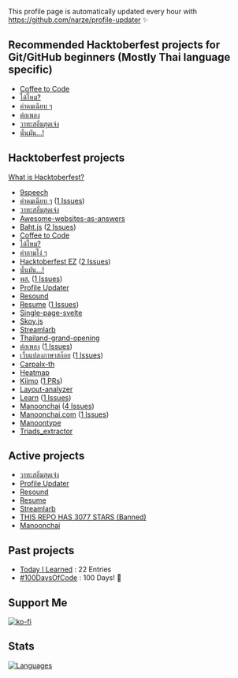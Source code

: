 This profile page is automatically updated every hour with https://github.com/narze/profile-updater ✨

## Recommended Hacktoberfest projects for Git/GitHub beginners (Mostly Thai language specific)

- [Coffee to Code](https://github.com/narze/coffee-to-code)
- [ได้ไหม?](https://github.com/narze/DaiMai)
- [คำคมเฉียบ ๆ](https://github.com/narze/awesome-cheab-quotes)
- [ต่อเพลง](https://github.com/narze/torpleng)
- [วาทะสลิ่มสุดเจ๋ง](https://github.com/narze/awesome-salim-quotes)
- [นั่นมัน...!](https://github.com/narze/nunmun)

<!--%%% PROFILE UPDATER (narze/profile-updater) : START %%%-->
## Hacktoberfest projects
[What is Hacktoberfest?](https://hacktoberfest.digitalocean.com)

- [9speech](https://github.com/narze/9speech)
- [คำคมเฉียบ ๆ](https://github.com/narze/awesome-cheab-quotes) ([1 Issues](https://github.com/narze/awesome-cheab-quotes/issues))
- [วาทะสลิ่มสุดเจ๋ง](https://github.com/narze/awesome-salim-quotes)
- [Awesome-websites-as-answers](https://github.com/narze/awesome-websites-as-answers)
- [Baht.js](https://github.com/narze/baht.js) ([2 Issues](https://github.com/narze/baht.js/issues))
- [Coffee to Code](https://github.com/narze/coffee-to-code)
- [ได้ไหม?](https://github.com/narze/DaiMai)
- [คำถามโง่ ๆ](https://github.com/narze/dumb-questions-th)
- [Hacktoberfest EZ](https://github.com/narze/hacktoberfest_ez) ([2 Issues](https://github.com/narze/hacktoberfest_ez/issues))
- [นั่นมัน...!](https://github.com/narze/nunmun)
- [พส.](https://github.com/narze/porsor) ([1 Issues](https://github.com/narze/porsor/issues))
- [Profile Updater](https://github.com/narze/profile-updater)
- [Resound](https://github.com/narze/resound)
- [Resume](https://github.com/narze/resume) ([1 Issues](https://github.com/narze/resume/issues))
- [Single-page-svelte](https://github.com/narze/single-page-svelte)
- [Skoy.js](https://github.com/narze/skoy.js)
- [Streamlarb](https://github.com/narze/streamlarb)
- [Thailand-grand-opening](https://github.com/narze/thailand-grand-opening)
- [ต่อเพลง](https://github.com/narze/torpleng) ([1 Issues](https://github.com/narze/torpleng/issues))
- [เว็บแปลงภาษาสก๊อย](https://github.com/narze/toSkoy) ([1 Issues](https://github.com/narze/toSkoy/issues))
- [Carpalx-th](https://github.com/Manoonchai/carpalx-th)
- [Heatmap](https://github.com/Manoonchai/heatmap)
- [Kiimo](https://github.com/Manoonchai/kiimo) ([1 PRs](https://github.com/Manoonchai/kiimo/pulls))
- [Layout-analyzer](https://github.com/Manoonchai/layout-analyzer)
- [Learn](https://github.com/Manoonchai/learn) ([1 Issues](https://github.com/Manoonchai/learn/issues))
- [Manoonchai](https://github.com/Manoonchai/Manoonchai) ([4 Issues](https://github.com/Manoonchai/Manoonchai/issues))
- [Manoonchai.com](https://github.com/Manoonchai/manoonchai.com) ([1 Issues](https://github.com/Manoonchai/manoonchai.com/issues))
- [Manoontype](https://github.com/Manoonchai/manoontype)
- [Triads_extractor](https://github.com/Manoonchai/triads_extractor)

## Active projects

- [วาทะสลิ่มสุดเจ๋ง](https://github.com/narze/awesome-salim-quotes)
- [Profile Updater](https://github.com/narze/profile-updater)
- [Resound](https://github.com/narze/resound)
- [Resume](https://github.com/narze/resume)
- [Streamlarb](https://github.com/narze/streamlarb)
- [THIS REPO HAS 3077 STARS (Banned)](https://github.com/narze/THIS_REPO_HAS_3077_STARS)
- [Manoonchai](https://github.com/Manoonchai/Manoonchai)

<!--%%% PROFILE UPDATER (narze/profile-updater) : END %%%-->

## Past projects

- [Today I Learned](https://github.com/narze/til) : 22 Entries
- [#100DaysOfCode](https://github.com/narze/100daysofcode) : 100 Days! 🎉

## Support Me

[![ko-fi](https://ko-fi.com/img/githubbutton_sm.svg)](https://ko-fi.com/narze)

## Stats

[![Languages](https://github-readme-stats.vercel.app/api/top-langs/?username=narze&layout=compact&langs_count=10&hide_border=true&custom_title=Languages&bg_color=00000000)](https://github.com/narze)
